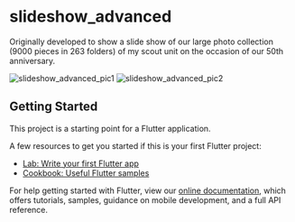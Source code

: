 # slideshow_advanced

Originally developed to show a slide show of our large photo collection (9000 pieces in 263 folders) of my scout unit on the occasion of our 50th anniversary.  

![slideshow_advanced_pic1](https://user-images.githubusercontent.com/58668948/230202678-96eb8748-66cf-44ba-95f2-2aeb334438c1.png)
![slideshow_advanced_pic2](https://user-images.githubusercontent.com/58668948/230202693-e7f029d4-f987-47c9-b767-1e2521b8c711.png)


## Getting Started

This project is a starting point for a Flutter application.

A few resources to get you started if this is your first Flutter project:

- [Lab: Write your first Flutter app](https://flutter.dev/docs/get-started/codelab)
- [Cookbook: Useful Flutter samples](https://flutter.dev/docs/cookbook)

For help getting started with Flutter, view our
[online documentation](https://flutter.dev/docs), which offers tutorials,
samples, guidance on mobile development, and a full API reference.
